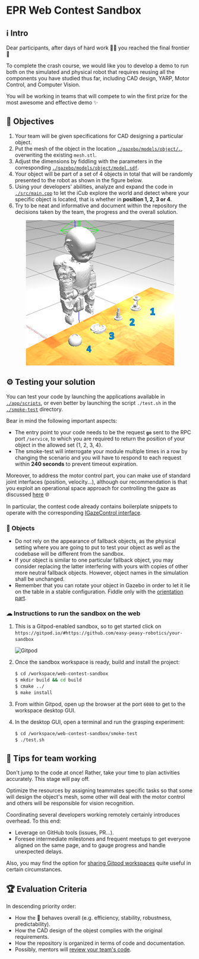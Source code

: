 EPR Web Contest Sandbox
=======================

## ℹ Intro
Dear participants, after days of hard work 💪🏻 you reached the final frontier 🌌

To complete the crash course, we would like you to develop a demo to run both on the simulated and
physical robot that requires reusing all the components you have studied thus far, including CAD design,
YARP, Motor Control, and Computer Vision.

You will be working in teams that will compete to win the first prize for the most awesome
and effective demo ✨

## 🎯 Objectives
1. Your team will be given specifications for CAD designing a particular object.
1. Put the mesh of the object in the location [`./gazebo/models/object/.`](./gazebo/models/object), overwriting the existing `mesh.stl`.
1. Adjust the dimensions by fiddling with the parameters in the corresponding [`./gazebo/models/object/model.sdf`](./gazebo/models/object/model.sdf).
1. Your object will be part of a set of 4 objects in total that will be randomly presented to the robot as shown in the figure below.
1. Using your developers' abilities, analyze and expand the code in [`./src/main.cpp`](./src/main.cpp) to let the iCub explore the world
   and detect where your specific object is located, that is whether in **position 1, 2, 3 or 4**.
1. Try to be neat and informative and document within the repository the decisions taken by the team, the progress and the overall solution.

<p align="center">
    <img src="./assets/objects-positions.png">
</p>

## ⚙ Testing your solution
You can test your code by launching the applications available in [`./app/scripts`](./app/scripts), or even better by
launching the script `./test.sh` in the [`./smoke-test`](./smoke-test) directory.

Bear in mind the following important aspects:
- The entry point to your code needs to be the request **`go`** sent to the RPC port `/service`, to which
  you are required to return the position of your object in the allowed set {1, 2, 3, 4}.
- The smoke-test will interrogate your module multiple times in a row by changing the scenario and you will have to
  respond to each request within **240 seconds** to prevent timeout expiration.
  
Moreover, to address the motor control part, you can make use of standard joint interfaces (position, velocity...), although
our recommendation is that you exploit an operational space approach for controlling the gaze as discussed [here](https://robotology.github.io/robotology-documentation/doc/html/icub_gaze_interface.html) 🌐

In particular, the contest code already contains boilerplate snippets to operate with the corresponding [IGazeControl interface](http://yarp.it/classyarp_1_1dev_1_1IGazeControl.html).

### 📐 Objects
- Do not rely on the appearance of fallback objects, as the physical setting where you are going to put
  to test your object as well as the codebase will be different from the sandbox.
- If your object is similar to one particular fallback object, you may consider replacing
  the latter interfering with yours with copies of other more neutral fallback objects. However, object
  names in the simulation shall be unchanged.
- Remember that you can rotate your object in Gazebo in order to let it lie on the table in a stable configuration.
  Fiddle only with the [orientation part](./gazebo/worlds/web-contest-sandbox.sdf#L61).

### ☁ Instructions to run the sandbox on the web
1. This is a Gitpod-enabled sandbox, so to get started click on `https://gitpod.io/#https://github.com/easy-peasy-robotics/your-sandbox`

    ![Gitpod](https://gitpod.io/button/open-in-gitpod.svg)

2. Once the sandbox workspace is ready, build and install the project:
    ```sh
    $ cd /workspace/web-contest-sandbox 
    $ mkdir build && cd build
    $ cmake ../
    $ make install
    ```
3. From within Gitpod, open up the browser at the port `6080` to get to the workspace desktop GUI.
4. In the desktop GUI, open a terminal and run the grasping experiment:
   ```sh
   $ cd /workspace/web-contest-sandbox/smoke-test
   $ ./test.sh
   ```

## 👥 Tips for team working
Don't jump to the code at once! Rather, take your time to plan activities accurately. This stage will pay off.

Optimize the resources by assigning teammates specific tasks so that some will design the object's mesh,
some other will deal with the motor control and others will be responsible for vision recognition.

Coordinating several developers working remotely certainly introduces overhead. To this end:
- Leverage on GitHub tools (issues, PR...).
- Foresee intermediate milestones and frequent meetups to get everyone aligned on the same page,
  and to gauge progress and handle unexpected delays.

Also, you may find the option for [sharing Gitpod workspaces](https://www.gitpod.io/docs/sharing-and-collaboration/#collaboration--sharing-of-workspaces)
quite useful in certain circumstances.

## 🏆 Evaluation Criteria
In descending priority order:
- How the 🤖 behaves overall (e.g. efficiency, stability, robustness, predictability).
- How the CAD design of the objest complies with the original requirements.
- How the repository is organized in terms of code and documentation.
- Possibly, mentors will [review your team's code](https://help.github.com/articles/about-pull-request-reviews).
